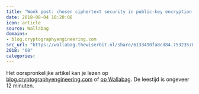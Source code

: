 ```yaml
---
title: "Wonk post: chosen ciphertext security in public-key encryption (Part 1)"
date: 2018-08-04 18:20:08
icon: article
source: Wallabag
domains:
- blog.cryptographyengineering.com
src_url: "https://wallabag.thewiserbit.nl/share/6133490fa8cd84.75323578"
2018: "08"
categories:
---
```

Het oorspronkelijke artikel kan je lezen op [blog.cryptographyengineering.com](https://blog.cryptographyengineering.com/2018/04/21/wonk-post-chosen-ciphertext-security-in-public-key-encryption-part-1/) of [op Wallabag](https://wallabag.thewiserbit.nl/share/6133490fa8cd84.75323578). De leestijd is ongeveer 12 minuten.